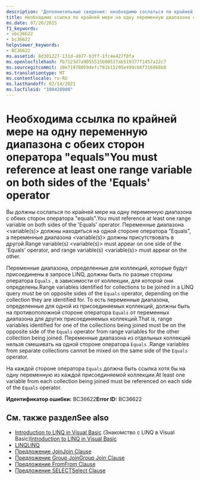 ```yaml
---
description: 'Дополнительные сведения: необходимо сослаться по крайней мере на одну переменную диапазона с обеих сторон оператора "Equals"'
title: Необходима ссылка по крайней мере на одну переменную диапазона с обеих сторон оператора "equals"
ms.date: 07/20/2015
f1_keywords:
- vbc36622
- bc36622
helpviewer_keywords:
- BC36622
ms.assetid: 8d301227-131d-4977-b3ff-1fc4e427f8fa
ms.openlocfilehash: fb7123d7a9055515b08537ab519377f1457a22c7
ms.sourcegitcommit: 10e719780594efc781b15295e499c66f316068b8
ms.translationtype: MT
ms.contentlocale: ru-RU
ms.lasthandoff: 02/14/2021
ms.locfileid: "100428900"
---
```

# <a name="you-must-reference-at-least-one-range-variable-on-both-sides-of-the-equals-operator"></a><span data-ttu-id="8909b-103">Необходима ссылка по крайней мере на одну переменную диапазона с обеих сторон оператора "equals"</span><span class="sxs-lookup"><span data-stu-id="8909b-103">You must reference at least one range variable on both sides of the 'Equals' operator</span></span>

<span data-ttu-id="8909b-104">Вы должны сослаться по крайней мере на одну переменную диапазона с обеих сторон оператора "equals".</span><span class="sxs-lookup"><span data-stu-id="8909b-104">You must reference at least one range variable on both sides of the 'Equals' operator.</span></span> <span data-ttu-id="8909b-105">Переменные диапазона \<variable(s)> должны находиться на одной стороне оператора "Equals", а переменные диапазона \<variable(s)> должны присутствовать в другой.</span><span class="sxs-lookup"><span data-stu-id="8909b-105">Range variable(s) \<variable(s)> must appear on one side of the 'Equals' operator, and range variable(s) \<variable(s)> must appear on the other.</span></span>  
  
 <span data-ttu-id="8909b-106">Переменные диапазона, определенные для коллекций, которые будут присоединены в запросе LINQ, должны быть по разные стороны оператора `Equals` , в зависимости от коллекции, для которой они определены.</span><span class="sxs-lookup"><span data-stu-id="8909b-106">Range variables identified for collections to be joined in a LINQ query must be on opposite sides of the `Equals` operator, depending on the collection they are identified for.</span></span> <span data-ttu-id="8909b-107">То есть переменные диапазона, определенные для одной из присоединяемых коллекций, должны быть на противоположной стороне оператора `Equals` от переменных диапазона для других присоединяемых коллекций.</span><span class="sxs-lookup"><span data-stu-id="8909b-107">That is, range variables identified for one of the collections being joined must be on the opposite side of the `Equals` operator from range variables for the other collection being joined.</span></span> <span data-ttu-id="8909b-108">Переменные диапазона из отдельных коллекций нельзя смешивать на одной стороне оператора `Equals` .</span><span class="sxs-lookup"><span data-stu-id="8909b-108">Range variables from separate collections cannot be mixed on the same side of the `Equals` operator.</span></span>  
  
 <span data-ttu-id="8909b-109">На каждой стороне оператора `Equals` должна быть ссылка хотя бы на одну переменную из каждой присоединяемой коллекции.</span><span class="sxs-lookup"><span data-stu-id="8909b-109">At least one variable from each collection being joined must be referenced on each side of the `Equals` operator.</span></span>  
  
 <span data-ttu-id="8909b-110">**Идентификатор ошибки:** BC36622</span><span class="sxs-lookup"><span data-stu-id="8909b-110">**Error ID:** BC36622</span></span>  
  
## <a name="see-also"></a><span data-ttu-id="8909b-111">См. также раздел</span><span class="sxs-lookup"><span data-stu-id="8909b-111">See also</span></span>

- <span data-ttu-id="8909b-112">[Introduction to LINQ in Visual Basic](../programming-guide/language-features/linq/introduction-to-linq.md) (Знакомство с LINQ в Visual Basic)</span><span class="sxs-lookup"><span data-stu-id="8909b-112">[Introduction to LINQ in Visual Basic](../programming-guide/language-features/linq/introduction-to-linq.md)</span></span>
- [<span data-ttu-id="8909b-113">LINQ</span><span class="sxs-lookup"><span data-stu-id="8909b-113">LINQ</span></span>](../programming-guide/language-features/linq/index.md)
- [<span data-ttu-id="8909b-114">Предложение Join</span><span class="sxs-lookup"><span data-stu-id="8909b-114">Join Clause</span></span>](../language-reference/queries/join-clause.md)
- [<span data-ttu-id="8909b-115">Предложение Group Join</span><span class="sxs-lookup"><span data-stu-id="8909b-115">Group Join Clause</span></span>](../language-reference/queries/group-join-clause.md)
- [<span data-ttu-id="8909b-116">Предложение From</span><span class="sxs-lookup"><span data-stu-id="8909b-116">From Clause</span></span>](../language-reference/queries/from-clause.md)
- [<span data-ttu-id="8909b-117">Предложение SELECT</span><span class="sxs-lookup"><span data-stu-id="8909b-117">Select Clause</span></span>](../language-reference/queries/select-clause.md)
